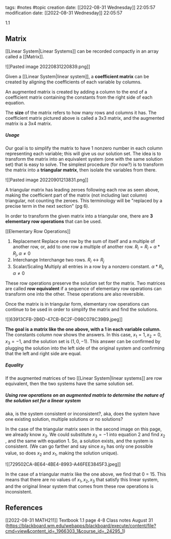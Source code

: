 tags: #notes #topic
creation date: [[2022-08-31 Wednesday]] 22:05:57
modification date: [[2022-08-31 Wednesday]] 22:05:57

1.1

## Matrix
[[Linear System|Linear Systems]] can be recorded compactly in an array called a [[Matrix]].

![[Pasted image 20220831220839.png]]

Given a [[Linear System|linear system]], a **coefficient matrix** can be created by aligning the coefficients of each variable by columns.

An augmented matrix is created by adding a column to the end of a coefficient matrix containing the constants from the right side of each equation.

The **size** of the matrix refers to how many rows and columns it has. The coefficient matrix pictured above is called a 3x3 matrix, and the augmented matrix is a 3x4 matrix.

##### Usage
Our goal is to simplify the matrix to have 1 nonzero number in each column representing each variable; this will give us our solution set.
The idea is to transform the matrix into an equivalent system (one with the same solution set) that is easy to solve.
The simplest procedure (for now?) is to transform the matrix into a **triangular matrix**, then isolate the variables from there.

![[Pasted image 20220901213831.png]]

A triangular matrix has leading zeroes following each row as seen above, making the coefficient part of the matrix (not including last column) triangular, not counting the zeroes. This terminology will be "replaced by a precise term in the next section" (pg 6).

In order to transform the given matrix into a triangular one, there are **3 elementary row operations** that can be used.

[[Elementary Row Operations]]
1. Replacement
	Replace one row by the sum of itself and a multiple of another row, or, add to one row a multiple of another row.
	$R_i = R_i + \alpha * R_j, \alpha \neq 0$
2. Interchange
	Interchange two rows.
	$R_i \leftrightarrow R_j$
3. Scalar/Scaling
	Multiply all entries in a row by a nonzero constant.
	$\alpha * R_i, \alpha \neq 0$

These row operations preserve the solution set for the matrix. Two matrices are called **row equivalent** if a sequence of elementary row operations can transform one into the other. These operations are also reversible.

Once the matrix is in triangular form, elementary row operations can continue to be used in order to simplify the matrix and find the solutions.

![[63913CFB-2B6D-47CB-BC2F-D98C078C39B9.jpeg]]

**The goal is a matrix like the one above, with a 1 in each variable column.** The constants column now shows the answers. In this case, $x_1 = 1, x_2 = 0, x_3 = -1$, and the solution set is $(1, 0, -1)$. This answer can be confirmed by plugging the solution into the left side of the original system and confirming that the left and right side are equal.


##### Equality
If the augmented matrices of two [[Linear System|linear systems]] are row equivalent, then the two systems have the same solution set.


##### Using row operations on an augmented matrix to determine the nature of the solution set for a linear system
aka, is the system consistent or inconsistent?, aka, does the system have one existing solution, multiple solutions or no solutions?

In the case of the triangular matrix seen in the second image on this page, we already know $x_3$. We could substitute $x_3 = -1$ into equation 2 and find $x_2$ , and the same with equation 1. So, a solution exists, and the system is consistent. (We can go farther and say since $x_3$ has only one possible value, so does $x_2$ and $x_1$, making the solution unique).

![[729502CA-8E64-4BE4-8993-A46FEE3845F3.jpeg]]

In the case of a triangular matrix like the one above, we find that 0 = 15. This means that there are no values of $x_1, x_2, x_3$ that satisfy this linear system, and the original linear system that comes from these row operations is inconsistent.


## References
[[2022-08-31 MATH211]]
Textbook 1.1 page 4-8
Class notes August 31 (https://blackboard.wm.edu/webapps/blackboard/execute/content/file?cmd=view&content_id=_1966303_1&course_id=_24295_1)
